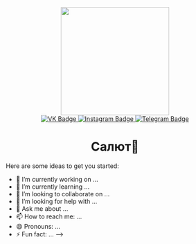 
<div id="header" align="center">
  <img src="https://media.giphy.com/media/v1.Y2lkPTc5MGI3NjExOHRtMjFzNXhmYjZnZHE4ajl2dXl2OXp2ZWcwZHV2amdkNzA1MGFkdiZlcD12MV9pbnRlcm5hbF9naWZfYnlfaWQmY3Q9Zw/bGgsc5mWoryfgKBx1u/giphy.gif" width="250"/>
  <div id="badges">
  <a href="https://vk.com/iamsaenko">
    <img src="https://img.shields.io/badge/VKontakte-grey?style=for-the-badge&logo=vk&logoColor=silver" alt="VK Badge"/>
  </a>
  <a href="https://www.instagram.com/saenko7">
    <img src="https://img.shields.io/badge/instagram-grey?style=for-the-badge&logo=instagram&logoColor=silver" alt="Instagram Badge"/>
  </a>
  <a href="https://t.me/saenko7">
    <img src="https://img.shields.io/badge/Telegram-grey?style=for-the-badge&logo=Telegram&logoColor=silver" alt="Telegram Badge"/>
  </a>
</div>
  <img src="https://komarev.com/ghpvc/?username=IlyaSaenko&style=flat-square&background-color=black&color=blue" alt=""/>
   <h1>Салют👋</h1>
</div>



Here are some ideas to get you started:

- 🔭 I’m currently working on ...
- 🌱 I’m currently learning ...
- 👯 I’m looking to collaborate on ...
- 🤔 I’m looking for help with ...
- 💬 Ask me about ...
- 📫 How to reach me: ...
- 😄 Pronouns: ...
- ⚡ Fun fact: ...
-->
